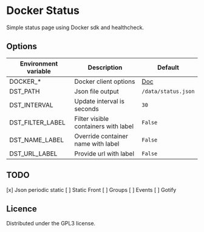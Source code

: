 # Docker Status

Simple status page using Docker sdk and healthcheck.

## Options

Environment variable | Description | Default
--- | --- | ---
DOCKER_* | Docker client options | [Doc](https://docker-py.readthedocs.io/en/stable/client.html#docker.client.from_env)
DST_PATH | Json file output | `/data/status.json`
DST_INTERVAL | Update interval is seconds | `30`
DST_FILTER_LABEL | Filter visible containers with label | `False`
DST_NAME_LABEL | Override container name with label | `False`
DST_URL_LABEL | Provide url with label | `False`

## TODO

[x] Json periodic static
[ ] Static Front
[ ] Groups
[ ] Events
[ ] Gotify

## Licence
Distributed under the GPL3 license.